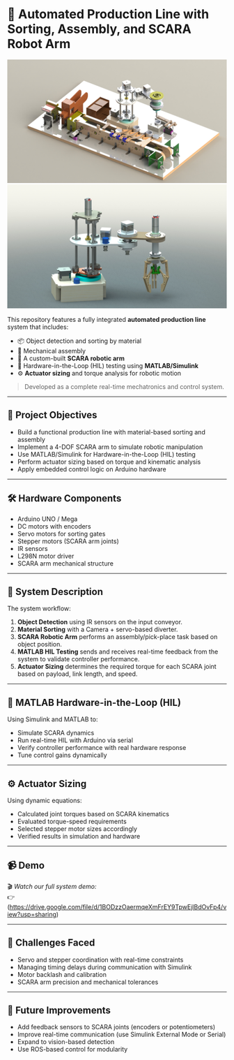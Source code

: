 # 🤖 Automated Production Line with Sorting, Assembly, and SCARA Robot Arm

![production line](media/production_line.JPG)
![SCARA robotic arm](media/arm.JPG)

This repository features a fully integrated **automated production line** system that includes:
- 📦 Object detection and sorting by material
- 🔧 Mechanical assembly
- 🤖 A custom-built **SCARA robotic arm**
- 🧪 Hardware-in-the-Loop (HIL) testing using **MATLAB/Simulink**
- ⚙️ **Actuator sizing** and torque analysis for robotic motion

> Developed as a complete real-time mechatronics and control system.

---

## 🎯 Project Objectives

- Build a functional production line with material-based sorting and assembly
- Implement a 4-DOF SCARA arm to simulate robotic manipulation
- Use MATLAB/Simulink for Hardware-in-the-Loop (HIL) testing
- Perform actuator sizing based on torque and kinematic analysis
- Apply embedded control logic on Arduino hardware

---

## 🛠️ Hardware Components

- Arduino UNO / Mega
- DC motors with encoders
- Servo motors for sorting gates
- Stepper motors (SCARA arm joints)
- IR sensors
- L298N motor driver
- SCARA arm mechanical structure

---

## 🧠 System Description

The system workflow:

1. **Object Detection** using IR sensors on the input conveyor.
2. **Material Sorting** with a Camera + servo-based diverter.
3. **SCARA Robotic Arm** performs an assembly/pick-place task based on object position.
4. **MATLAB HIL Testing** sends and receives real-time feedback from the system to validate controller performance.
5. **Actuator Sizing** determines the required torque for each SCARA joint based on payload, link length, and speed.

---

## 🧪 MATLAB Hardware-in-the-Loop (HIL)

Using Simulink and MATLAB to:
- Simulate SCARA dynamics
- Run real-time HIL with Arduino via serial
- Verify controller performance with real hardware response
- Tune control gains dynamically

---

## ⚙️ Actuator Sizing

Using dynamic equations:
- Calculated joint torques based on SCARA kinematics
- Evaluated torque-speed requirements
- Selected stepper motor sizes accordingly
- Verified results in simulation and hardware

---

## 📹 Demo

🎬 *Watch our full system demo:*  
👉 (https://drive.google.com/file/d/1BODzzOaermqeXmFrEY9TpwEjlBdOvFp4/view?usp=sharing)

---

## 🚧 Challenges Faced

- Servo and stepper coordination with real-time constraints
- Managing timing delays during communication with Simulink
- Motor backlash and calibration
- SCARA arm precision and mechanical tolerances

---

## 🌱 Future Improvements

- Add feedback sensors to SCARA joints (encoders or potentiometers)
- Improve real-time communication (use Simulink External Mode or Serial)
- Expand to vision-based detection
- Use ROS-based control for modularity


